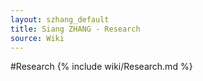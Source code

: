 ```yaml
---
layout: szhang_default 
title: Siang ZHANG - Research
source: Wiki
---
```


#Research
{% include wiki/Research.md %}
